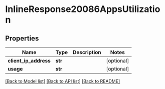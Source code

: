 # InlineResponse20086AppsUtilization

## Properties
Name | Type | Description | Notes
------------ | ------------- | ------------- | -------------
**client_ip_address** | **str** |  | [optional] 
**usage** | **str** |  | [optional] 

[[Back to Model list]](../README.md#documentation-for-models) [[Back to API list]](../README.md#documentation-for-api-endpoints) [[Back to README]](../README.md)


